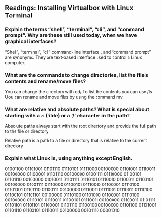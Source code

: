 ## Readings: Installing Virtualbox with Linux Terminal

### Explain the terms “shell”, “terminal”, “cli”, and “command prompt”. Why are these still used today, when we have graphical interfaces?

“Shell”, “terminal”, “cli” command-line interface , and “command prompt” are synonyms. They are text-based interface used to control a Linux computer. 

### What are the commands to change directories, list the file’s contents and rename/move files?

You can change the directory with cd/
To list the contents you can use /ls
Uou can rename and move files by using the command mv
### What are relative and absolute paths? What is special about starting with a ~ (tilde) or a ‘/’ character in the path?
Absolute paths always start with the root directory and provide the full path to the file or directory

 Relative path is a path to a file or directory that is relative to the current directory
### Explain what Linux is, using anything except English.

01001100 01101001 01101110 01110101 01111000 00100000 01101001 01110011 00100000 01100001 01101110 00100000 01001111 01110000 01100101 01101110 00100000 01010011 01101111 01110101 01110010 01100011 01100101 00100000 01001111 01110000 01100101 01110010 01100001 01110100 01101001 01101110 01100111 00100000 01110011 01111001 01110011 01110100 01100101 01101101 00100000 01110100 01101000 01100001 01110100 00100000 01110101 01110011 01100101 01110011 00100000 01100011 01101111 01101101 01101101 01100001 01101110 01100100 00100000 01101100 01101001 01101110 01100101 01110011 00100000 00101110 00001010
